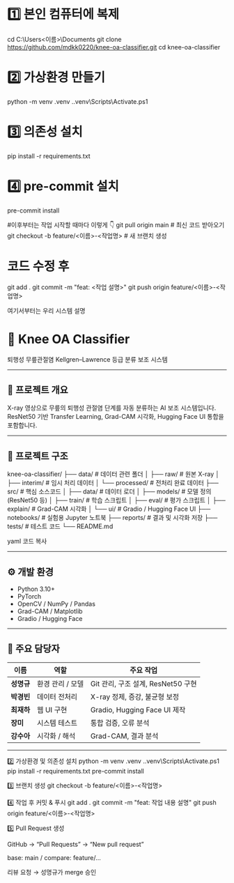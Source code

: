# 1️⃣ 본인 컴퓨터에 복제
cd C:\Users\<이름>\Documents
git clone https://github.com/mdkk0220/knee-oa-classifier.git
cd knee-oa-classifier

# 2️⃣ 가상환경 만들기
python -m venv .venv
.\.venv\Scripts\Activate.ps1

# 3️⃣ 의존성 설치
pip install -r requirements.txt

# 4️⃣ pre-commit 설치
pre-commit install



#이후부터는 작업 시작할 때마다 이렇게 👇
git pull origin main             # 최신 코드 받아오기
git checkout -b feature/<이름>-<작업명>   # 새 브랜치 생성

# 코드 수정 후
git add .
git commit -m "feat: <작업 설명>"
git push origin feature/<이름>-<작업명>

여기서부터는 우리 시스템 설명
# 🦵 Knee OA Classifier  
퇴행성 무릎관절염 Kellgren–Lawrence 등급 분류 보조 시스템

---

## 📘 프로젝트 개요
X-ray 영상으로 무릎의 퇴행성 관절염 단계를 자동 분류하는 AI 보조 시스템입니다.  
ResNet50 기반 Transfer Learning, Grad-CAM 시각화, Hugging Face UI 통합을 포함합니다.

---

## 🧩 프로젝트 구조

knee-oa-classifier/
├── data/ # 데이터 관련 폴더
│ ├── raw/ # 원본 X-ray
│ ├── interim/ # 임시 처리 데이터
│ └── processed/ # 전처리 완료 데이터
├── src/ # 핵심 소스코드
│ ├── data/ # 데이터 로더
│ ├── models/ # 모델 정의 (ResNet50 등)
│ ├── train/ # 학습 스크립트
│ ├── eval/ # 평가 스크립트
│ ├── explain/ # Grad-CAM 시각화
│ └── ui/ # Gradio / Hugging Face UI
├── notebooks/ # 실험용 Jupyter 노트북
├── reports/ # 결과 및 시각화 저장
├── tests/ # 테스트 코드
└── README.md

yaml
코드 복사

---

## ⚙️ 개발 환경
- Python 3.10+
- PyTorch
- OpenCV / NumPy / Pandas
- Grad-CAM / Matplotlib
- Gradio / Hugging Face

---

## 🧠 주요 담당자

| 이름 | 역할 | 주요 작업 |
|------|------|------------|
| **성명규** | 환경 관리 / 모델 | Git 관리, 구조 설계, ResNet50 구현 |
| **박경빈** | 데이터 전처리 | X-ray 정제, 증강, 불균형 보정 |
| **최재하** | 웹 UI 구현 | Gradio, Hugging Face UI 제작 |
| **장미** | 시스템 테스트 | 통합 검증, 오류 분석 |
| **강수아** | 시각화 / 해석 | Grad-CAM, 결과 분석 |

---


2️⃣ 가상환경 및 의존성 설치
python -m venv .venv
.\.venv\Scripts\Activate.ps1
pip install -r requirements.txt
pre-commit install

3️⃣ 브랜치 생성
git checkout -b feature/<이름>-<작업명>

4️⃣ 작업 후 커밋 & 푸시
git add .
git commit -m "feat: 작업 내용 설명"
git push origin feature/<이름>-<작업명>

5️⃣ Pull Request 생성

GitHub → “Pull Requests” → “New pull request”

base: main / compare: feature/...

리뷰 요청 → 성명규가 merge 승인
